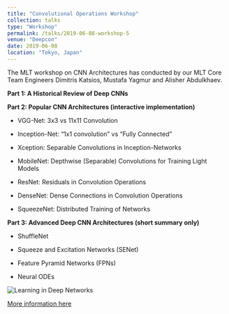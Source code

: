 ```yaml
---
title: "Convolutional Operations Workshop"
collection: talks
type: "Workshop"
permalink: /talks/2019-06-08-workshop-5
venue: "Deepcon"
date: 2019-06-08
location: "Tokyo, Japan"
---
```


The MLT workshop on CNN Architectures has conducted by our MLT Core Team Engineers Dimitris Katsios, Mustafa Yagmur and Alisher Abdulkhaev.

__Part 1: A Historical Review of Deep CNNs__

__Part 2: Popular CNN Architectures (interactive implementation)__

- VGG-Net: 3x3 vs 11x11 Convolution

- Inception-Net: “1x1 convolution” vs “Fully Connected”

- Xception: Separable Convolutions in Inception-Networks

- MobileNet: Depthwise (Separable) Convolutions for Training Light Models

- ResNet: Residuals in Convolution Operations

- DenseNet: Dense Connections in Convolution Operations

- SqueezeNet: Distributed Training of Networks

__Part 3: Advanced Deep CNN Architectures (short summary only)__

- ShuffleNet

- Squeeze and Excitation Networks (SENet)

- Feature Pyramid Networks (FPNs)

- Neural ODEs


![Learning in Deep Networks](https://alisher-ai.github.io/files/19-06-08-workshop-5.png)

[More information here](https://www.meetup.com/Machine-Learning-Tokyo/events/261792822/)


